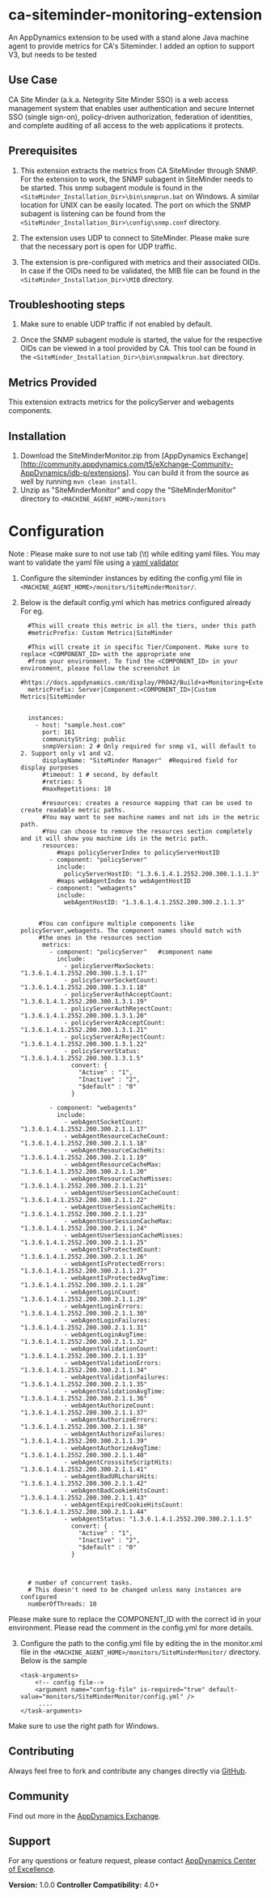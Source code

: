 ca-siteminder-monitoring-extension
==================================

An AppDynamics extension to be used with a stand alone Java machine agent to provide metrics for CA's Siteminder.
I added an option to support V3, but needs to be tested


## Use Case ##

CA Site Minder (a.k.a. Netegrity Site Minder SSO) is a web access management system that enables user authentication and secure Internet SSO (single sign-on),
policy-driven authorization, federation of identities, and complete auditing of all access to the web applications it protects.

## Prerequisites ##

1. This extension extracts the metrics from CA SiteMinder through SNMP. For the extension to work, the SNMP subagent in SiteMinder needs to be started.
This snmp subagent module is found in the `<SiteMinder_Installation_Dir>\bin\snmprun.bat` on Windows. A similar location for UNIX can be easily located.
The port on which the SNMP subagent is listening can be found from the `<SiteMinder_Installation_Dir>\config\snmp.conf` directory.

2. The extension uses UDP to connect to SiteMinder. Please make sure that the necessary port is open for UDP traffic.

3. The extension is pre-configured with metrics and their associated OIDs. In case if the OIDs need to be validated, the MIB file can be found
in the `<SiteMinder_Installation_Dir>\MIB` directory.


## Troubleshooting steps ##
1. Make sure to enable UDP traffic if not enabled by default.

2. Once the SNMP subagent module is started, the value for the respective OIDs can be viewed in a tool provided by CA. This tool can be found in
the `<SiteMinder_Installation_Dir>\bin\snmpwalkrun.bat` directory.

## Metrics Provided ##

This extension extracts metrics for the policyServer and webagents components.


## Installation ##

1. Download the SiteMinderMonitor.zip from [AppDynamics Exchange][http://community.appdynamics.com/t5/eXchange-Community-AppDynamics/idb-p/extensions].
You can build it from the source as well by running `mvn clean install`.
2. Unzip as "SiteMinderMonitor" and copy the "SiteMinderMonitor" directory to `<MACHINE_AGENT_HOME>/monitors`


# Configuration ##

Note : Please make sure to not use tab (\t) while editing yaml files. You may want to validate the yaml file using a [yaml validator](http://yamllint.com/)

1. Configure the siteminder instances by editing the config.yml file in `<MACHINE_AGENT_HOME>/monitors/SiteMinderMonitor/`.
2. Below is the default config.yml which has metrics configured already
   For eg. 
   
   ```
     #This will create this metric in all the tiers, under this path
     #metricPrefix: Custom Metrics|SiteMinder

     #This will create it in specific Tier/Component. Make sure to replace <COMPONENT_ID> with the appropriate one
     #from your environment. To find the <COMPONENT_ID> in your environment, please follow the screenshot in
     #https://docs.appdynamics.com/display/PRO42/Build+a+Monitoring+Extension+Using+Java
     metricPrefix: Server|Component:<COMPONENT_ID>|Custom Metrics|SiteMinder


     instances:
       - host: "sample.host.com"
         port: 161
         communityString: public
         snmpVersion: 2 # Only required for snmp v1, will default to 2. Support only v1 and v2.
         displayName: "SiteMinder Manager"  #Required field for display purposes
         #timeout: 1 # second, by default
         #retries: 5
         #maxRepetitions: 10

         #resources: creates a resource mapping that can be used to create readable metric paths.
         #You may want to see machine names and not ids in the metric path.
         #You can choose to remove the resources section completely and it will show you machine ids in the metric path.
         resources:
             #maps policyServerIndex to policyServerHostID
           - component: "policyServer"
             include:
               policyServerHostID: "1.3.6.1.4.1.2552.200.300.1.1.1.3"
             #maps webAgentIndex to webAgentHostID
           - component: "webagents"
             include:
               webAgentHostID: "1.3.6.1.4.1.2552.200.300.2.1.1.3"


        #You can configure multiple components like policyServer,webagents. The component names should match with
        #the ones in the resources section
         metrics:
           - component: "policyServer"   #component name
             include:
               - policyServerMaxSockets: "1.3.6.1.4.1.2552.200.300.1.3.1.17"
               - policyServerSocketCount: "1.3.6.1.4.1.2552.200.300.1.3.1.18"
               - policyServerAuthAcceptCount: "1.3.6.1.4.1.2552.200.300.1.3.1.19"
               - policyServerAuthRejectCount: "1.3.6.1.4.1.2552.200.300.1.3.1.20"
               - policyServerAzAcceptCount: "1.3.6.1.4.1.2552.200.300.1.3.1.21"
               - policyServerAzRejectCount: "1.3.6.1.4.1.2552.200.300.1.3.1.22"
               - policyServerStatus: "1.3.6.1.4.1.2552.200.300.1.3.1.5"
                 convert: {
                   "Active" : "1",
                   "Inactive" : "2",
                   "$default" : "0"
                 }

           - component: "webagents"
             include:
               - webAgentSocketCount: "1.3.6.1.4.1.2552.200.300.2.1.1.17"
               - webAgentResourceCacheCount: "1.3.6.1.4.1.2552.200.300.2.1.1.18"
               - webAgentResourceCacheHits: "1.3.6.1.4.1.2552.200.300.2.1.1.19"
               - webAgentResourceCacheMax: "1.3.6.1.4.1.2552.200.300.2.1.1.20"
               - webAgentResourceCacheMisses: "1.3.6.1.4.1.2552.200.300.2.1.1.21"
               - webAgentUserSessionCacheCount: "1.3.6.1.4.1.2552.200.300.2.1.1.22"
               - webAgentUserSessionCacheHits: "1.3.6.1.4.1.2552.200.300.2.1.1.23"
               - webAgentUserSessionCacheMax: "1.3.6.1.4.1.2552.200.300.2.1.1.24"
               - webAgentUserSessionCacheMisses: "1.3.6.1.4.1.2552.200.300.2.1.1.25"
               - webAgentIsProtectedCount: "1.3.6.1.4.1.2552.200.300.2.1.1.26"
               - webAgentIsProtectedErrors: "1.3.6.1.4.1.2552.200.300.2.1.1.27"
               - webAgentIsProtectedAvgTime: "1.3.6.1.4.1.2552.200.300.2.1.1.28"
               - webAgentLoginCount: "1.3.6.1.4.1.2552.200.300.2.1.1.29"
               - webAgentLoginErrors: "1.3.6.1.4.1.2552.200.300.2.1.1.30"
               - webAgentLoginFailures: "1.3.6.1.4.1.2552.200.300.2.1.1.31"
               - webAgentLoginAvgTime: "1.3.6.1.4.1.2552.200.300.2.1.1.32"
               - webAgentValidationCount: "1.3.6.1.4.1.2552.200.300.2.1.1.33"
               - webAgentValidationErrors: "1.3.6.1.4.1.2552.200.300.2.1.1.34"
               - webAgentValidationFailures: "1.3.6.1.4.1.2552.200.300.2.1.1.35"
               - webAgentValidationAvgTime: "1.3.6.1.4.1.2552.200.300.2.1.1.36"
               - webAgentAuthorizeCount: "1.3.6.1.4.1.2552.200.300.2.1.1.37"
               - webAgentAuthorizeErrors: "1.3.6.1.4.1.2552.200.300.2.1.1.38"
               - webAgentAuthorizeFailures: "1.3.6.1.4.1.2552.200.300.2.1.1.39"
               - webAgentAuthorizeAvgTime: "1.3.6.1.4.1.2552.200.300.2.1.1.40"
               - webAgentCrosssiteScriptHits: "1.3.6.1.4.1.2552.200.300.2.1.1.41"
               - webAgentBadURLcharsHits: "1.3.6.1.4.1.2552.200.300.2.1.1.42"
               - webAgentBadCookieHitsCount: "1.3.6.1.4.1.2552.200.300.2.1.1.43"
               - webAgentExpiredCookieHitsCount: "1.3.6.1.4.1.2552.200.300.2.1.1.44"
               - webAgentStatus: "1.3.6.1.4.1.2552.200.300.2.1.1.5"
                 convert: {
                   "Active" : "1",
                   "Inactive" : "2",
                   "$default" : "0"
                 }



     # number of concurrent tasks.
     # This doesn't need to be changed unless many instances are configured
     numberOfThreads: 10

   ```

Please make sure to replace the COMPONENT_ID with the correct id in your environment. Please read the comment in the config.yml for
more details.

3. Configure the path to the config.yml file by editing the <task-arguments> in the monitor.xml file in the `<MACHINE_AGENT_HOME>/monitors/SiteMinderMonitor/` directory. Below is the sample

     ```
     <task-arguments>
         <!-- config file-->
         <argument name="config-file" is-required="true" default-value="monitors/SiteMinderMonitor/config.yml" />
          ....
     </task-arguments>
    ```
Make sure to use the right path for Windows.

## Contributing ##

Always feel free to fork and contribute any changes directly via [GitHub][].

## Community ##

Find out more in the [AppDynamics Exchange][].

## Support ##

For any questions or feature request, please contact [AppDynamics Center of Excellence][].

**Version:** 1.0.0
**Controller Compatibility:** 4.0+


[Github]: https://github.com/Appdynamics/siteminder-monitoring-extension
[AppDynamics Exchange]: http://community.appdynamics.com/t5/AppDynamics-eXchange/idb-p/extensions
[AppDynamics Center of Excellence]: mailto:help@appdynamics.com

